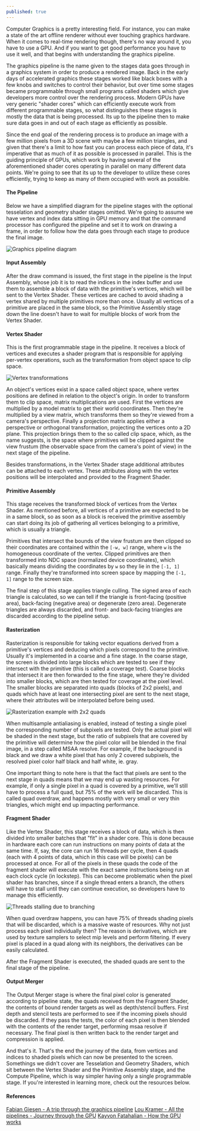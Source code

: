 ```yaml
---
published: true
---
```

Computer Graphics is a pretty interesting field. For instance, you can make a state of the art offline renderer without ever touching graphics hardware. When it comes to real-time rendering though, there's no way around it, you have to use a GPU. And if you want to get good performance you have to use it well, and that begins with understanding the graphics pipeline.

The graphics pipeline is the name given to the stages data goes through in a graphics system in order to produce a rendered image. Back in the early days of accelerated graphics these stages worked like black boxes with a few knobs and switches to control their behavior, but over time some stages became programmable through small programs called shaders which give developers more control over the rendering process. Modern GPUs have very generic "shader cores" which can efficiently execute work from different programmable stages, so what distinguishes these stages is mostly the data that is being processed. Its up to the pipeline then to make sure data goes in and out of each stage as efficiently as possible.

Since the end goal of the rendering process is to produce an image with a few million pixels from a 3D scene with maybe a few million triangles, and given that there's a limit to how fast you can process each piece of data, it's imperative that as much of it as possible is processed in parallel. This is the guiding principle of GPUs, which work by having several of the aforementioned shader cores operating in parallel on many different data points. We're going to see that its up to the developer to utilize these cores efficiently, trying to keep as many of them occupied with work as possible. 

#### The Pipeline

Below we have a simplified diagram for the pipeline stages with the optional tesselation and geometry shader stages omitted. We're going to assume we have vertex and index data sitting in GPU memory and that the command processor has configured the pipeline and set it to work on drawing a frame, in order to follow how the data goes through each stage to produce the final image.

![Graphics pipeline diagram]({{site.baseurl}}/img/pipeline.png)

#### Input Assembly

After the draw command is issued, the first stage in the pipeline is the Input Assembly, whose job it is to read the indices in the index buffer and use them to assemble a block of data with the primitive's vertices, which will be sent to the Vertex Shader. These vertices are cached to avoid shading a vertex shared by multiple primitives more than once. Usually all vertices of a primitive are placed in the same block, so the Primitive Assembly stage down the line doesn't have to wait for multiple blocks of work from the Vertex Shader.

#### Vertex Shader

This is the first programmable stage in the pipeline. It receives a block of vertices and executes a shader program that is responsible for applying per-vertex operations, such as the transformation from object space to clip space. 

![Vertex transformations]({{site.baseurl}}/img/transformations.png)

An object's vertices exist in a space called object space, where vertex positions are defined in relation to the object's origin. In order to transform them to clip space, matrix multiplications are used. First the vertices are multiplied by a model matrix to get their world coordinates. Then they're multiplied by a view matrix, which transforms them so they're viewed from a camera's perspective. Finally a projection matrix applies either a perspective or orthogonal transformation, projecting the vertices onto a 2D plane. This projection brings them to the so called clip space, which, as the name suggests, is the space where primitives will be clipped against the view frustum (the observable space from the camera's point of view) in the next stage of the pipeline.

Besides transformations, in the Vertex Shader stage additional attributes can be attached to each vertex. These attributes along with the vertex positions will be interpolated and provided to the Fragment Shader.

#### Primitive Assembly

This stage receives the transformed block of vertices from the Vertex Shader. As mentioned before, all vertices of a primitive are expected to be in a same block, so as soon as a block is received the primitive assembly can start doing its job of gathering all vertices belonging to a primitive, which is usually a triangle. 

Primitives that intersect the bounds of the view frustum are then clipped so their coordinates are contained within the `[-w, w]` range, where `w` is the homogeneous coordinate of the vertex. Clipped primitives are then transformed into NDC space (normalized device coordinates), which basically means dividing the coordinates by `w` so they lie in the `[-1, 1]` range. Finally they're transformed into screen space by mapping the `[-1, 1]` range to the screen size.  

The final step of this stage applies triangle culling. The signed area of each triangle is calculated, so we can tell if the triangle is front-facing (positive area), back-facing (negative area) or degenerate (zero area). Degenerate triangles are always discarded, and front- and back-facing triangles are discarded according to the pipeline setup.

#### Rasterization

Rasterization is responsible for taking vector equations derived from a primitive's vertices and deducing which pixels correspond to the primitive. Usually it's implemented in a coarse and a fine stage. In the coarse stage, the screen is divided into large blocks which are tested to see if they intersect with the primitive (this is called a coverage test). Coarse blocks that intersect it are then forwarded to the fine stage, where they're divided into smaller blocks, which are then tested for coverage at the pixel level. The smaller blocks are separated into quads (blocks of 2x2 pixels), and quads which have at least one intersecting pixel are sent to the next stage, where their attributes will be interpolated before being used. 

![Rasterization example with 2x2 quads]({{site.baseurl}}/img/rasterization.png)

When multisample antialiasing is enabled, instead of testing a single pixel the corresponding number of subpixels are tested. Only the actual pixel will be shaded in the next stage, but the ratio of subpixels that are covered by the primitive will determine how the pixel color will be blended in the final image, in a step called MSAA resolve. For example, if the background is black and we draw a white pixel that has only 2 covered subpixels, the resolved pixel color half black and half white, ie. gray.

One important thing to note here is that the fact that pixels are sent to the next stage in quads means that we may end up wasting resources. For example, if only a single pixel in a quad is covered by a primitive, we'll still have to process a full quad, but 75% of the work will be discarded. This is called quad overdraw, and happens mostly with very small or very thin triangles, which might end up impacting performance.

#### Fragment Shader

Like the Vertex Shader, this stage receives a block of data, which is then divided into smaller batches that "fit" in a shader core. This is done because in hardware each core can run instructions on many points of data at the same time. If, say, the core can run 16 threads per cycle, then 4 quads (each with 4 points of data, which in this case will be pixels) can be processed at once. For all of the pixels in these quads the code of the fragment shader will execute with the exact same instructions being run at each clock cycle (in lockstep). This can become problematic when the pixel shader has branches, since if a single thread enters a branch, the others will have to stall until they can continue execution, so developers have to manage this efficiently.

![Threads stalling due to branching]({{site.baseurl}}/img/branches.png)

When quad overdraw happens, you can have 75% of threads shading pixels that will be discarded, which is a massive waste of resources. Why not just process each pixel individually then? The reason is derivatives, which are used by texture samplers to select mip levels and perform filtering. If every pixel is placed in a quad along with its neighbors, the derivatives can be easily calculated.

After the Fragment Shader is executed, the shaded quads are sent to the final stage of the pipeline.

#### Output Merger

The Output Merger stage is where the final pixel color is generated according to pipeline state, the quads received from the Fragment Shader, the contents of bound render targets as well as depth/stencil buffers. First depth and stencil tests are performed to see if the incoming pixels should be discarded. If they pass the tests, the color of each pixel is then blended with the contents of the render target, performing msaa resolve if necessary. The final pixel is then written back to the render target and compression is applied.

And that's it. That's the end the journey of the data, from vertices and indices to shaded pixels which can now be presented to the screen. Somethings we didn't cover are Tesselation and Geometry Shaders, which sit between the Vertex Shader and the Primitive Assembly stage, and the Compute Pipeline, which is way simpler having only a single programmable stage. If you're interested in learning more, check out the resources below.

#### References

[Fabian Giesen - A trip through the graphics pipeline](https://fgiesen.wordpress.com/2011/07/09/a-trip-through-the-graphics-pipeline-2011-index/)
[Lou Kramer - All the pipelines - Journey through the GPU](https://gpuopen.com/wp-content/uploads/2021/01/AMD_Graphics_pipeline_GIC2020.pdf)
[Kayvon Fatahalian - How the GPU works](http://www.cs.cmu.edu/afs/cs/academic/class/15462-f12/www/lec_slides/462_gpus.pdf)
